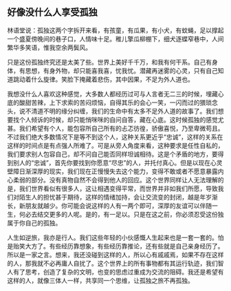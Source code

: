 ## 好像没什么人享受孤独

林语堂说：孤独这两个字拆开来看，有孩童，有瓜果，有小犬，有蚊蝇，足以撑起一个盛夏傍晚间的巷子口，人情味十足。稚儿擎瓜柳棚下，细犬逐蝶窄巷中，人间繁华多笑语，惟我空余两鬓风。

只是这份孤独终究还是太美了些。世界上美好千千万，和我有何干系。自己有身体，有思想，有身外物，却只能喜我喜，忧我忧。潜藏再迷雾的心灵，只有自己知道跳动着什么旋律。笑脸下掩藏着悲伤，其中因果，不足为外人道也。

我想没什么人喜欢这种感觉，大多数人都经历过可与人言者无二三的时候，埋藏心底的酸甜苦辣，上下求索的苦闷烦恼，自得其乐的会心一笑，一闪而过的猥琐念头，说不清道不明的缘分纠缠，我们的生命中有太多不足外人道的故事了。我们想要找个人倾诉的时候，却只能悄咪咪的自问自答，藏在心底。这时候孤独的感觉尤甚。我们希望有个人，能包容所自己所有的忐忑彷徨，骄傲喜悦，乃至卑微苟且。不过我们绝大多数情况下是等不到这个人，这种关系更近乎“忠诚”，这样的关系在这样的时间点是有点强人所难了。可是从旁人角度来看，这种要求是任性自私的，我们要求别人包容自己，却不问自己能否同样坦诚相待。这是个矛盾的地方，要得到别人的“忠诚”，首先你要找到你愿意“尽忠”的人，并托付真心。但是以现在心灵壁障日渐深厚的现实，我们现在正慢慢失去这个能力，变得不敢或者不愿意暴露内心柔弱的部分。没有真物自然不会得到他人的回应。这个世界同样让人无法理解的是，我们世界看似有很多人，这让相遇变得平常，而世界并非如我们所愿，导致我们对陌生人的担忧甚于期待，这样的情绪加持，会让交流变的封闭，越是年岁渐长，新朋友就越少。你可能会说这样的人有一两个即可，深厚的友谊可以伴随一生，何必去结交更多的人呢。是的，有一足以。只是在这之前，你必须忍受这份独属于你自己的孤独。

人生如逆旅，我亦是行人。我们这些年轻的小伙感慨人生起来也是一套一套的。怕是贻笑大方了。有些经历靠想象，有些经历靠推论，还有些就是自己亲身经历了。所以是一家之言。想来，我还没碰到这样的人，所以心有戚戚焉，如果不存在这样的人，那我就不必再庸人自扰了。这个世界上的所有事物都有其运行轨迹，我们智人有了思考，创造了复杂的文明，也变的思虑过重成为交流的阻碍。我还是希望有这样的人，就像三体人一样，共享同一个思维，让孤独之旅不再孤独。